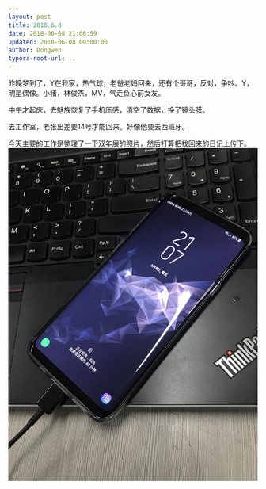 ```yaml
---
layout: post
title: 2018.6.8
date: 2018-06-08 21:06:59
updated: 2018-06-08 00:00:00
author: Dongwen
typora-root-url: ..
---
```




昨晚梦到了，Y在我家，热气球，老爸老妈回来，还有个哥哥，反对，争吵。Y，明星偶像。小猪，林俊杰，MV，气走负心前女友。

中午才起床，去魅族恢复了手机压感，清空了数据，换了镜头膜。

去工作室，老张出差要14号才能回来。好像他要去西班牙。

今天主要的工作是整理了一下双年展的照片，然后打算把找回来的日记上传下。 ![](/img/in-post/p51278742.jpg)
